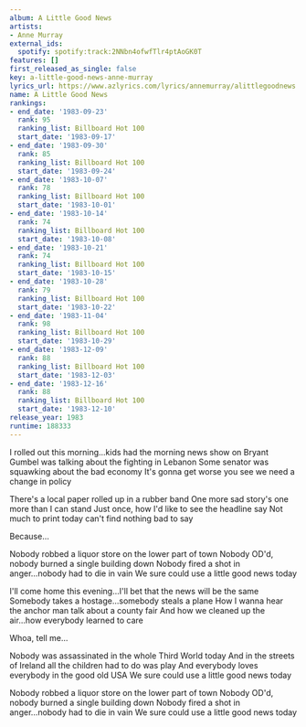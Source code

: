 ```yaml
---
album: A Little Good News
artists:
- Anne Murray
external_ids:
  spotify: spotify:track:2NNbn4ofwfTlr4ptAoGK0T
features: []
first_released_as_single: false
key: a-little-good-news-anne-murray
lyrics_url: https://www.azlyrics.com/lyrics/annemurray/alittlegoodnews.html
name: A Little Good News
rankings:
- end_date: '1983-09-23'
  rank: 95
  ranking_list: Billboard Hot 100
  start_date: '1983-09-17'
- end_date: '1983-09-30'
  rank: 85
  ranking_list: Billboard Hot 100
  start_date: '1983-09-24'
- end_date: '1983-10-07'
  rank: 78
  ranking_list: Billboard Hot 100
  start_date: '1983-10-01'
- end_date: '1983-10-14'
  rank: 74
  ranking_list: Billboard Hot 100
  start_date: '1983-10-08'
- end_date: '1983-10-21'
  rank: 74
  ranking_list: Billboard Hot 100
  start_date: '1983-10-15'
- end_date: '1983-10-28'
  rank: 79
  ranking_list: Billboard Hot 100
  start_date: '1983-10-22'
- end_date: '1983-11-04'
  rank: 98
  ranking_list: Billboard Hot 100
  start_date: '1983-10-29'
- end_date: '1983-12-09'
  rank: 88
  ranking_list: Billboard Hot 100
  start_date: '1983-12-03'
- end_date: '1983-12-16'
  rank: 88
  ranking_list: Billboard Hot 100
  start_date: '1983-12-10'
release_year: 1983
runtime: 188333
---
```

I rolled out this morning...kids had the morning news show on
Bryant Gumbel was talking about the fighting in Lebanon
Some senator was squawking about the bad economy
It's gonna get worse you see we need a change in policy

There's a local paper rolled up in a rubber band
One more sad story's one more than I can stand
Just once, how I'd like to see the headline say
Not much to print today can't find nothing bad to say

Because...

Nobody robbed a liquor store on the lower part of town
Nobody OD'd, nobody burned a single building down
Nobody fired a shot in anger...nobody had to die in vain
We sure could use a little good news today

I'll come home this evening...I'll bet that the news will be the same
Somebody takes a hostage...somebody steals a plane
How I wanna hear the anchor man talk about a county fair
And how we cleaned up the air...how everybody learned to care

Whoa, tell me...

Nobody was assassinated in the whole Third World today
And in the streets of Ireland all the children had to do was play
And everybody loves everybody in the good old USA
We sure could use a little good news today

Nobody robbed a liquor store on the lower part of town
Nobody OD'd, nobody burned a single building down
Nobody fired a shot in anger...nobody had to die in vain
We sure could use a little good news today
